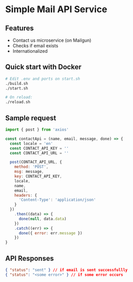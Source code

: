 # Simple Mail API Service

## Features

* Contact us microservice (on Mailgun)
* Checks if email exists
* Internationalized

## Quick start with Docker

```bash
# Edit .env and ports on start.sh
./build.sh
./start.sh

# On reload:
./reload.sh
```

## Sample request

```js
import { post } from 'axios'

const contactApi = (name, email, message, done) => {
  const locale = 'en'
  const CONTACT_API_KEY = ''
  const CONTACT_API_URL = ''

  post(CONTACT_API_URL, {
    method: 'POST',
    msg: message,
    key: CONTACT_API_KEY,
    locale,
    name,
    email,
    headers: {
      'Content-Type': 'application/json'
    }
  })
    .then((data) => {
      done(null, data.data)
    })
    .catch((err) => {
      done({ error: err.message })
    })
}
```

## API Responses

```json
{ "status": "sent" } // if email is sent successfullly
{ "status": "<some error>" } // if some error occurs
```
